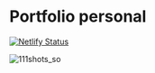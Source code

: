 # Portfolio personal

[![Netlify Status](https://api.netlify.com/api/v1/badges/f7f86356-b3f7-4d18-824b-3a69a6e6741c/deploy-status)](https://app.netlify.com/sites/ebregains/deploys)

![111shots_so](https://github.com/EBregains/portfolio/assets/48023889/990357bd-8447-42a1-8ec8-b0f650433e2f)

